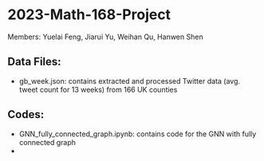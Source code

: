 # 2023-Math-168-Project
Members: Yuelai Feng, Jiarui Yu, Weihan Qu, Hanwen Shen

## Data Files:
* gb_week.json: contains extracted and processed Twitter data (avg. tweet count for 13 weeks) from 166 UK counties

## Codes:
* GNN_fully_connected_graph.ipynb: contains code for the GNN with fully connected graph
* 
